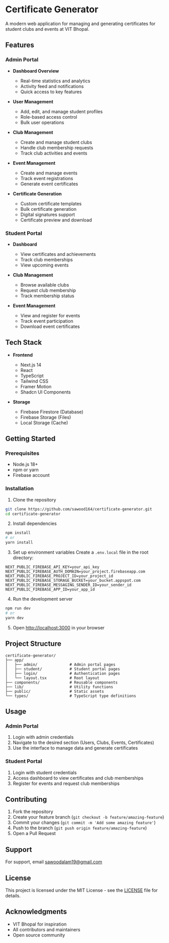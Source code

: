 # Certificate Generator

A modern web application for managing and generating certificates for student clubs and events at VIT Bhopal.

## Features

### Admin Portal

- **Dashboard Overview**

  - Real-time statistics and analytics
  - Activity feed and notifications
  - Quick access to key features

- **User Management**

  - Add, edit, and manage student profiles
  - Role-based access control
  - Bulk user operations

- **Club Management**

  - Create and manage student clubs
  - Handle club membership requests
  - Track club activities and events

- **Event Management**

  - Create and manage events
  - Track event registrations
  - Generate event certificates

- **Certificate Generation**
  - Custom certificate templates
  - Bulk certificate generation
  - Digital signatures support
  - Certificate preview and download

### Student Portal

- **Dashboard**

  - View certificates and achievements
  - Track club memberships
  - View upcoming events

- **Club Management**

  - Browse available clubs
  - Request club membership
  - Track membership status

- **Event Management**
  - View and register for events
  - Track event participation
  - Download event certificates

## Tech Stack

- **Frontend**

  - Next.js 14
  - React
  - TypeScript
  - Tailwind CSS
  - Framer Motion
  - Shadcn UI Components

- **Storage**
  - Firebase Firestore (Database)
  - Firebase Storage (Files)
  - Local Storage (Cache)

## Getting Started

### Prerequisites

- Node.js 18+
- npm or yarn
- Firebase account

### Installation

1. Clone the repository

```bash
git clone https://github.com/sawood164/certificate-generator.git
cd certificate-generator
```

2. Install dependencies

```bash
npm install
# or
yarn install
```

3. Set up environment variables
   Create a `.env.local` file in the root directory:

```env
NEXT_PUBLIC_FIREBASE_API_KEY=your_api_key
NEXT_PUBLIC_FIREBASE_AUTH_DOMAIN=your_project.firebaseapp.com
NEXT_PUBLIC_FIREBASE_PROJECT_ID=your_project_id
NEXT_PUBLIC_FIREBASE_STORAGE_BUCKET=your_bucket.appspot.com
NEXT_PUBLIC_FIREBASE_MESSAGING_SENDER_ID=your_sender_id
NEXT_PUBLIC_FIREBASE_APP_ID=your_app_id
```

4. Run the development server

```bash
npm run dev
# or
yarn dev
```

5. Open [http://localhost:3000](http://localhost:3000) in your browser

## Project Structure

```
certificate-generator/
├── app/
│   ├── admin/              # Admin portal pages
│   ├── student/            # Student portal pages
│   ├── login/              # Authentication pages
│   └── layout.tsx          # Root layout
├── components/             # Reusable components
├── lib/                    # Utility functions
├── public/                 # Static assets
└── types/                  # TypeScript type definitions
```

## Usage

### Admin Portal

1. Login with admin credentials
2. Navigate to the desired section (Users, Clubs, Events, Certificates)
3. Use the interface to manage data and generate certificates

### Student Portal

1. Login with student credentials
2. Access dashboard to view certificates and club memberships
3. Register for events and request club memberships

## Contributing

1. Fork the repository
2. Create your feature branch (`git checkout -b feature/amazing-feature`)
3. Commit your changes (`git commit -m 'Add some amazing feature'`)
4. Push to the branch (`git push origin feature/amazing-feature`)
5. Open a Pull Request

## Support

For support, email sawoodalam19@gmail.com

## License

This project is licensed under the MIT License - see the [LICENSE](LICENSE) file for details.

## Acknowledgments

- VIT Bhopal for inspiration
- All contributors and maintainers
- Open source community
